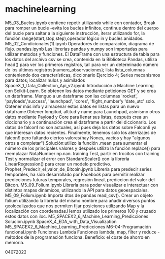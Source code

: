 # machinelearning
M5_03_Bucles.ipynb contiene repetir utilizando while con contador, Break para romper un bucle -evita los bucles infinitos, continue dentro del cuerpo del bucle para saltar a la siguiente instrucción, iterar utilizando for, la función range(start,stop,step),operador lógico in y bucles anidados.
M5_02_Condicionales(1).ipynb Operadores de comparación, diagrama de flujo.
pandas.ipynb Las librerías pandas y numpy son importadas para utilizar metodos y funciones. El DataFrame con una estructura de tabla para los datos del archivo csv se crea, contenida en la Biblioteca Pandas, utiliza head() para ver los primeros registros, tail para ver un determinado número de los últimos registros(numero_observaciones); lista lista_columnas conteniendo dos características, diccionario Ejercicio 4; Series mecanismos para datos; localizar nulos y asimilados
SpaceX_1_Data_Collection_Api_v2.ipynb Introducción a Machine Learning con Scikit-Learn. Se obtenen los datos mediante peticiones GET y se crea un dataframe. Menguo a un dataframe con las columnas 'rocket', 'payloads','success', 'launchpad', 'cores', 'flight_number'y 'date_utc' solo. Obtener más info y almacenar estos datos en listas para un nuevo dataframe.Obtener longitud, altitud y name para Launchpad, asimismo otros datos mediante Payload y Core para llenar sus listas, después crea un diccionario y a continuación crea el dataframe a partir del diccionario. Los datos de falcon1 no son actuales, así pues deja los datos sobre Falcon9 ya que interesan datos recientes. Finalmente, tenemos solo los aterrizajes de falcon9 pero faltando ciertos valores(hay Nones, vacíos y hay "algunos otros a completar").Solución:utilizo la función .mean para aumentar el número de los principales valores  y después utilizo la función replace() para reemplazar NotaNumber  np.nan.  training Test, partir en trocitos con training Test y normalizar el error con StandardScaler() con la librería LinearRegression() para crear un modelo predictivo.
Prophet_Predecir_el_valor_de_Bitcoin.jpynb Librería para predecir series temporales, ha sido desarrollado por Facebook para permitir realizar predicciones futuras temporales, regresión lineal, prediccion del valor del Bitcon.
M5_09_Folium.ipynb Librería para poder visualizar e interactuar con distintos mapas dinámicos, utilizando la API para datos geoespaciales.
M5_09_Folium.ipynb Importa dtos de pandas read_csv(). Crear un objeto folium utilizando la librería del mismo nombre para añadir diversos puntos geolocalizados que nos permiten fijar posiciones utilizando Map y la localización con coordenadas.Hemos utilizado los primeros 100 y cruzado estos datos con iloc.
M5_SPACEX2_6_Machine_Learning_Predicciones Solucion.ipynb
SpaceX_4_EDA_with_Data_Visualization
M5_SPACEX2_6_Machine_Learning_Predicciones
M6-04-Programación funcional.ipynb Funciones Lambda Funciones lambda, map, filter y reduce -métodos de la programación funciona. Beneficio: el coste de ahorro en memoria.

04072023
